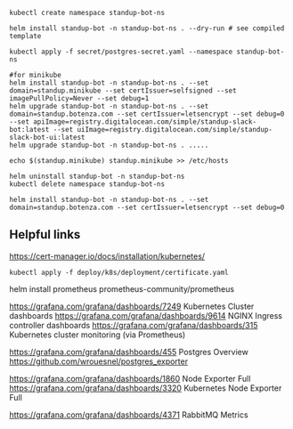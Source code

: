 ```shell
kubectl create namespace standup-bot-ns

helm install standup-bot -n standup-bot-ns . --dry-run # see compiled template

kubectl apply -f secret/postgres-secret.yaml --namespace standup-bot-ns

#for minikube
helm install standup-bot -n standup-bot-ns . --set domain=standup.minikube --set certIssuer=selfsigned --set imagePullPolicy=Never --set debug=1
helm upgrade standup-bot -n standup-bot-ns . --set domain=standup.botenza.com --set certIssuer=letsencrypt --set debug=0 --set apiImage=registry.digitalocean.com/simple/standup-slack-bot:latest --set uiImage=registry.digitalocean.com/simple/standup-slack-bot-ui:latest
helm upgrade standup-bot -n standup-bot-ns . .....

echo $(standup.minikube) standup.minikube >> /etc/hosts 

helm uninstall standup-bot -n standup-bot-ns
kubectl delete namespace standup-bot-ns
```

```shell
helm install standup-bot -n standup-bot-ns . --set domain=standup.botenza.com --set certIssuer=letsencrypt --set debug=0
```

## Helpful links

https://cert-manager.io/docs/installation/kubernetes/

```shell
kubectl apply -f deploy/k8s/deployment/certificate.yaml
```

helm install prometheus prometheus-community/prometheus

https://grafana.com/grafana/dashboards/7249 Kubernetes Cluster dashboards
https://grafana.com/grafana/dashboards/9614 NGINX Ingress controller dashboards
https://grafana.com/grafana/dashboards/315 Kubernetes cluster monitoring (via Prometheus)

https://grafana.com/grafana/dashboards/455 Postgres Overview
https://github.com/wrouesnel/postgres_exporter

https://grafana.com/grafana/dashboards/1860 Node Exporter Full
https://grafana.com/grafana/dashboards/3320 Kubernetes Node Exporter Full

https://grafana.com/grafana/dashboards/4371 RabbitMQ Metrics